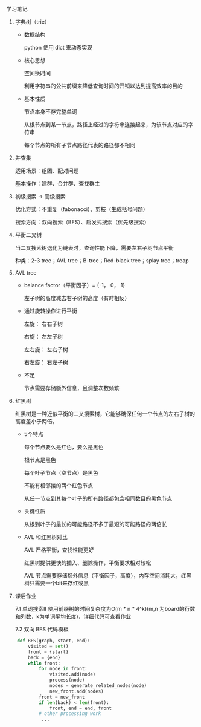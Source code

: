 学习笔记

1. 字典树（trie）
   
   - 数据结构
 
        python 使用 dict 来动态实现

   - 核心思想

        空间换时间

        利用字符串的公共前缀来降低查询时间的开销以达到提高效率的目的

   - 基本性质
        
        节点本身不存完整单词

        从根节点到某一节点，路径上经过的字符串连接起来，为该节点对应的字符串

        每个节点的所有子节点路径代表的路径都不相同

2. 并查集

    适用场景：组团、配对问题

    基本操作：建群、合并群、查找群主

3. 初级搜索 -> 高级搜索
   
    优化方式：不重复（fabonacci）、剪枝（生成括号问题）

    搜索方向：双向搜索（BFS）、启发式搜索（优先级搜索）

4. 平衡二叉树
    
    当二叉搜索树退化为链表时，查询性能下降，需要左右子树节点平衡

    种类：2-3 tree；AVL tree；B-tree；Red-black tree；splay tree；treap

5. AVL tree
  
    - balance factor（平衡因子）= {-1， 0， 1}
    
        左子树的高度减去右子树的高度（有时相反）

    - 通过旋转操作进行平衡
        
        左旋： 右右子树

        右旋： 左左子树

        左右旋： 左右子树

        右左旋： 右左子树

    - 不足
    
        节点需要存储额外信息，且调整次数频繁

6. 红黑树
   
   红黑树是一种近似平衡的二叉搜索树，它能够确保任何一个节点的左右子树的高度差小于两倍。

   - 5个特点

        每个节点要么是红色，要么是黑色

        根节点是黑色

        每个叶子节点（空节点）是黑色

        不能有相邻接的两个红色节点

        从任一节点到其每个叶子的所有路径都包含相同数目的黑色节点

    - 关键性质

        从根到叶子的最长的可能路径不多于最短的可能路径的两倍长

    - AVL 和红黑树对比

        AVL 严格平衡，查找性能更好

        红黑树提供更快的插入、删除操作，平衡要求相对较松

        AVL 节点需要存储额外信息（平衡因子，高度），内存空间消耗大，红黑树只需要一个bit来存红或黑

7. 课后作业
   
   7.1 单词搜索II 使用前缀树的时间复杂度为O(m * n * 4^k)(m,n 为board的行数和列数，k为单词平均长度)，详细代码可查看作业

   7.2 双向 BFS 代码模板

```python
    def BFS(graph, start, end):
        visited = set()
        front = {start}
        back = {end}
        while front: 
            for node in front:
                visited.add(node)	
                process(node) 		
                nodes = generate_related_nodes(node) 		
                new_front.add(nodes)
            front = new_front
            if len(back) < len(front):
                front, end = end, front	
            # other processing work
             ...
```

